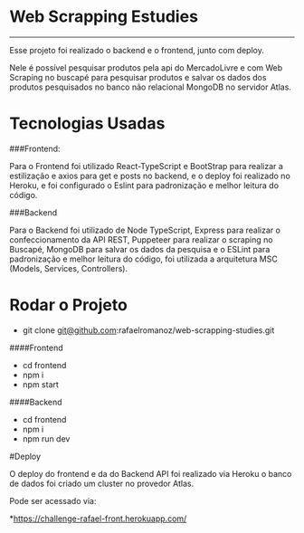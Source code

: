 # Web Scrapping Estudies
---
Esse projeto foi realizado o backend e o frontend, junto com deploy.

Nele é possível pesquisar produtos pela api do MercadoLivre e com Web Scraping no buscapé para pesquisar produtos e salvar os dados dos produtos pesquisados no banco não relacional MongoDB no servidor Atlas.

# Tecnologias Usadas

###Frontend:

Para o Frontend foi utilizado React-TypeScript e BootStrap para realizar a estilização e axios para get e posts no backend, e o deploy foi realizado no Heroku, e foi configurado o Eslint para padronização e melhor leitura do código.

###Backend

Para o Backend foi utilizado de Node TypeScript, Express para realizar o confeccionamento da API REST, Puppeteer para realizar o scraping no Buscapé, MongoDB para salvar os dados da pesquisa e o ESLint para padronização e melhor leitura do código, foi utilizada a arquitetura MSC (Models, Services, Controllers).

# Rodar o Projeto

* git clone git@github.com:rafaelromanoz/web-scrapping-studies.git

####Frontend
* cd frontend
* npm i 
* npm start

####Backend
* cd frontend
* npm i 
* npm run dev

#Deploy

O deploy do frontend e da do Backend API foi realizado via Heroku o banco de dados foi criado um cluster no provedor Atlas.

Pode ser acessado via: 

*https://challenge-rafael-front.herokuapp.com/
